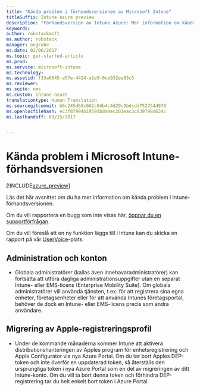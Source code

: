 ```yaml
---
title: "Kända problem i förhandsversionen av Microsoft Intune"
titleSuffix: Intune Azure preview
description: "Förhandsversion av Intune Azure: Mer information om kända problem i förhandsversionen"
keywords: 
author: robstackmsft
ms.author: robstack
manager: angrobe
ms.date: 02/06/2017
ms.topic: get-started-article
ms.prod: 
ms.service: microsoft-intune
ms.technology: 
ms.assetid: f33a6645-a57e-4424-a1e9-0ce932ea83c5
ms.reviewer: 
ms.suite: ems
ms.custom: intune-azure
translationtype: Human Translation
ms.sourcegitcommit: b6c245d60c661c04b4c4d29c9bdcdd752254d978
ms.openlocfilehash: ec3f87994b19591bda4ec201eac3c839798d634c
ms.lasthandoff: 03/15/2017


---
```


# <a name="known-issues-in-the-microsoft-intune-preview"></a>Kända problem i Microsoft Intune-förhandsversionen


[!INCLUDE[azure_preview](../includes/azure_preview.md)]


Läs det här avsnittet om du ha mer information om kända problem i Intune-förhandsversionen.

Om du vill rapportera en bugg som inte visas här, [öppnar du en supportförfrågan](https://docs.microsoft.com/intune/troubleshoot/how-to-get-support-for-microsoft-intune).

Om du vill föreslå att en ny funktion läggs till i Intune kan du skicka en rapport på vår [UserVoice](https://microsoftintune.uservoice.com/forums/291681-ideas/category/189016-azure-admin-console)-plats.

## <a name="administration-and-accounts"></a>Administration och konton

- Globala administratörer (kallas även innehavaradministratörer) kan fortsätta att utföra dagliga administrationsuppgifter utan en separat Intune- eller EMS-licens (Enterprise Mobility Suite). Om globala administratörer vill använda tjänsten, t.ex. för att registrera sina egna enheter, företagsenheter eller för att använda Intunes företagsportal, behöver de dock en Intune- eller EMS-licens precis som andra användare.

## <a name="apple-enrollment-profile-migration"></a>Migrering av Apple-registreringsprofil
- Under de kommande månaderna kommer Intune att aktivera distributionshanteringen av Apples program för enhetsregistrering och Apple Configurator via nya Azure Portal. Om du tar bort Apples DEP-token och inte överför en uppdaterad token, så återställs den ursprungliga token i nya Azure Portal som en del av migreringen av ditt Intune-konto. Om du vill ta bort denna token och förhindra DEP-registrering tar du helt enkelt bort token i Azure Portal. 

